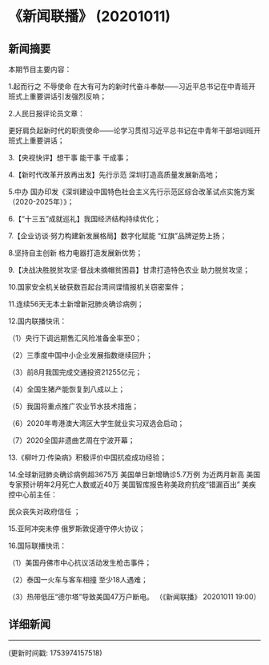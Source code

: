 # 《新闻联播》 (20201011)

## 新闻摘要

本期节目主要内容：


1.起而行之 不辱使命 在大有可为的新时代奋斗奉献——习近平总书记在中青班开班式上重要讲话引发强烈反响；


2.人民日报评论员文章：

更好肩负起新时代的职责使命——论学习贯彻习近平总书记在中青年干部培训班开班式上重要讲话；


3.【央视快评】想干事 能干事 干成事；


4.【新时代改革开放再出发】先行示范 深圳打造高质量发展新高地；


5.中办 国办印发《深圳建设中国特色社会主义先行示范区综合改革试点实施方案（2020-2025年）》；


6.【“十三五”成就巡礼】我国经济结构持续优化；


7.【企业访谈·努力构建新发展格局】数字化赋能 “红旗”品牌逆势上扬；


8.坚持自主创新 格力电器打造发展新优势；


9.【决战决胜脱贫攻坚·督战未摘帽贫困县】甘肃打造特色农业 助力脱贫攻坚；


10.国家安全机关破获数百起台湾间谍情报机关窃密案件；


11.连续56天无本土新增新冠肺炎确诊病例；


12.国内联播快讯：


（1）央行下调远期售汇风险准备金率至0；


（2）三季度中国中小企业发展指数继续回升；


（3）前8月我国完成交通投资21255亿元；


（4）全国生猪产能恢复到八成以上；


（5）我国将重点推广农业节水技术措施；


（6）2020年粤港澳大湾区大学生就业实习双选会启动；


（7）2020全国非遗曲艺周在宁波开幕；


13.《柳叶刀·传染病》积极评价中国抗疫成功经验；


14.全球新冠肺炎确诊病例超3675万 美国单日新增确诊5.7万例 为近两月新高 美国专家预计明年2月死亡人数或近40万 美国智库报告称美政府抗疫“错漏百出” 美疾控中心前主任：

民众丧失对政府信任 ；


15.亚阿冲突未停 俄罗斯敦促遵守停火协议；


16.国际联播快讯：


（1）美国丹佛市中心抗议活动发生枪击事件；


（2）泰国一火车与客车相撞 至少18人遇难；


（3）热带低压“德尔塔”导致美国47万户断电。
（《新闻联播》 20201011 19:00）

## 详细新闻

---

(更新时间戳: 1753974157518)


